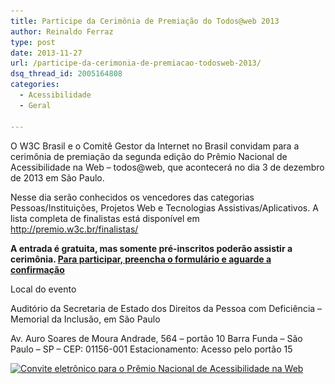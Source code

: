 ```yaml
---
title: Participe da Cerimônia de Premiação do Todos@web 2013
author: Reinaldo Ferraz
type: post
date: 2013-11-27
url: /participe-da-cerimonia-de-premiacao-todosweb-2013/
dsq_thread_id: 2005164808
categories:
  - Acessibilidade
  - Geral

---
```

O W3C Brasil e o Comitê Gestor da Internet no Brasil convidam para a cerimônia de premiação da segunda edição do Prêmio Nacional de Acessibilidade na Web &#8211; todos@web, que acontecerá no dia 3 de dezembro de 2013 em São Paulo.

Nesse dia serão conhecidos os vencedores das categorias Pessoas/Instituições, Projetos Web e Tecnologias Assistivas/Aplicativos. A lista completa de finalistas está disponível em <http://premio.w3c.br/finalistas/>

**A entrada é gratuita, mas somente pré-inscritos poderão assistir a cerimônia. [Para participar, preencha o formulário e aguarde a confirmação][1]**

Local do evento
  
Auditório da Secretaria de Estado dos Direitos da Pessoa com Deficiência &#8211; Memorial da Inclusão, em São Paulo
  
Av. Auro Soares de Moura Andrade, 564 &#8211; portão 10 Barra Funda &#8211; São Paulo &#8211; SP &#8211; CEP: 01156-001 Estacionamento: Acesso pelo portão 15

[<img src="https://raw.githubusercontent.com/diegoeis/tableless-static-images/master/2013/11/convite_eletronico-1.png" alt="Convite eletrônico para o Prêmio Nacional de Acessibilidade na Web" width="600" height="845" class="alignleft size-full wp-image-39784" srcset="uploads/2013/11/convite_eletronico-1.png 600w, uploads/2013/11/convite_eletronico-1-119x168.png 119w, uploads/2013/11/convite_eletronico-1-220x310.png 220w" sizes="(max-width: 600px) 100vw, 600px" />][2]

 [1]: https://docs.google.com/forms/d/1jYMlucTK0Vy4jEwYX474VgJZ5d3vBt5nEQvDUELgB0A/viewform
 [2]: https://raw.githubusercontent.com/diegoeis/tableless-static-images/master/2013/11/convite_eletronico-1.png